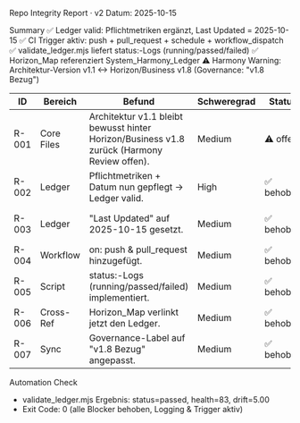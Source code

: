 Repo Integrity Report · v2
Datum: 2025-10-15

Summary
✅ Ledger valid: Pflichtmetriken ergänzt, Last Updated = 2025-10-15
✅ CI Trigger aktiv: push + pull_request + schedule + workflow_dispatch
✅ validate_ledger.mjs liefert status:-Logs (running/passed/failed)
✅ Horizon_Map referenziert System_Harmony_Ledger
⚠️ Harmony Warning: Architektur-Version v1.1 <-> Horizon/Business v1.8 (Governance: "v1.8 Bezug")

| ID | Bereich | Befund | Schweregrad | Status | Nächster Schritt |
|----|---------|--------|-------------|--------|------------------|
| R-001 | Core Files | Architektur v1.1 bleibt bewusst hinter Horizon/Business v1.8 zurück (Harmony Review offen). | Medium | ⚠️ offen | Bei nächster Governance-Runde Versionsstrategie entscheiden. |
| R-002 | Ledger | Pflichtmetriken + Datum nun gepflegt → Ledger valid. | High | ✅ behoben | Monitor per CI. |
| R-003 | Ledger | "Last Updated" auf 2025-10-15 gesetzt. | Medium | ✅ behoben | Datum bei jedem Sync aktualisieren. |
| R-004 | Workflow | on: push & pull_request hinzugefügt. | Medium | ✅ behoben | CI-Läufe beobachten. |
| R-005 | Script | status:-Logs (running/passed/failed) implementiert. | Medium | ✅ behoben | Drift-/Healthwerte weiterleiten. |
| R-006 | Cross-Ref | Horizon_Map verlinkt jetzt den Ledger. | Medium | ✅ behoben | Cross-Refs beim Freeze prüfen. |
| R-007 | Sync | Governance-Label auf "v1.8 Bezug" angepasst. | Medium | ✅ behoben | Architektur-Version weiterhin v1.1 (kein Bump). |

Automation Check
- validate_ledger.mjs Ergebnis: status=passed, health=83, drift=5.00
- Exit Code: 0 (alle Blocker behoben, Logging & Trigger aktiv)
